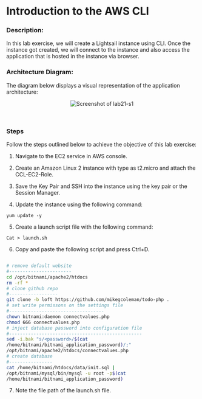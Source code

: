 
# Introduction to the AWS CLI

### Description:

In this lab exercise, we will create a Lightsail instance using CLI. Once the instance got created, we will connect to
the instance and also access the application that is hosted in the instance via browser.

### Architecture Diagram:
The diagram below displays a visual representation of the application architecture:

<p align="center">
  <img src="https://github.com/jatinbunkar/AWS-Clouds/blob/0a22cd068ace1a6760771de0e8b737ca65058fdd/Screenshots/lab21-s1.png" alt="Screenshot of lab21-s1">
</p>

<br>


### Steps
Follow the steps outlined below to achieve the objective of this lab exercise:
1. Navigate to the EC2 service in AWS console.
2. Create an Amazon Linux 2 instance with type as t2.micro and attach the CCL-EC2-Role.
3. Save the Key Pair and SSH into the instance using the key pair or the Session Manager.


4. Update the instance using the following command:

```
yum update -y
```


5. Create a launch script file with the following command:

```
Cat > launch.sh
```

6. Copy and paste the following script and press Ctrl+D.

```bash

# remove default website
#-----------------------
cd /opt/bitnami/apache2/htdocs
rm -rf *
# clone github repo
#------------------
git clone -b loft https://github.com/mikegcoleman/todo-php .
# set write permissons on the settings file
#-----------------------------------
chown bitnami:daemon connectvalues.php
chmod 666 connectvalues.php
# inject database password into configuration file
#-------------------------------------------------
sed -i.bak "s/<password>/$(cat
/home/bitnami/bitnami_application_password)/;"
/opt/bitnami/apache2/htdocs/connectvalues.php
# create database
#----------------
cat /home/bitnami/htdocs/data/init.sql |
/opt/bitnami/mysql/bin/mysql -u root -p$(cat
/home/bitnami/bitnami_application_password)

```
7. Note the file path of the launch.sh file.
